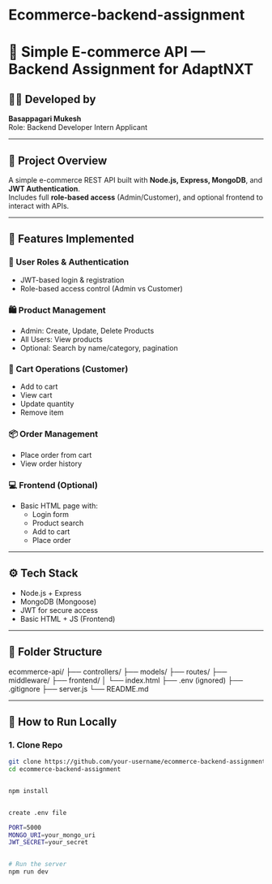 # Ecommerce-backend-assignment

# 🛒 Simple E-commerce API — Backend Assignment for AdaptNXT

## 👨‍💻 Developed by
**Basappagari Mukesh**  
Role: Backend Developer Intern Applicant

---

## 📌 Project Overview

A simple e-commerce REST API built with **Node.js, Express, MongoDB**, and **JWT Authentication**.  
Includes full **role-based access** (Admin/Customer), and optional frontend to interact with APIs.

---

## 🚀 Features Implemented

### 🔐 User Roles & Authentication
- JWT-based login & registration
- Role-based access control (Admin vs Customer)

### 🛍️ Product Management
- Admin: Create, Update, Delete Products
- All Users: View products
- Optional: Search by name/category, pagination

### 🛒 Cart Operations (Customer)
- Add to cart
- View cart
- Update quantity
- Remove item

### 📦 Order Management
- Place order from cart
- View order history

### 💻 Frontend (Optional)
- Basic HTML page with:
  - Login form
  - Product search
  - Add to cart
  - Place order

---

## ⚙️ Tech Stack

- Node.js + Express
- MongoDB (Mongoose)
- JWT for secure access
- Basic HTML + JS (Frontend)

---

## 📁 Folder Structure



ecommerce-api/
├── controllers/
├── models/
├── routes/
├── middleware/
├── frontend/
│ └── index.html
├── .env (ignored)
├── .gitignore
├── server.js
└── README.md


---

## 🧪 How to Run Locally

### 1. Clone Repo

```bash
git clone https://github.com/your-username/ecommerce-backend-assignment.git
cd ecommerce-backend-assignment


npm install


create .env file

PORT=5000
MONGO_URI=your_mongo_uri
JWT_SECRET=your_secret


# Run the server
npm run dev




